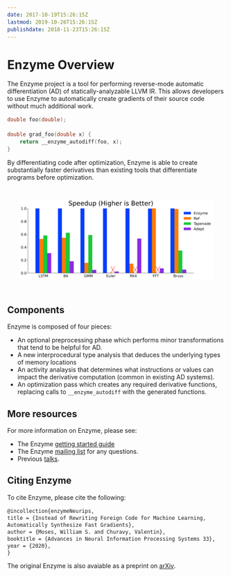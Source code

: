 ```yaml
---
date: 2017-10-19T15:26:15Z
lastmod: 2019-10-26T15:26:15Z
publishdate: 2018-11-23T15:26:15Z
---
```


# Enzyme Overview

The Enzyme project is a tool for performing reverse-mode automatic differentiation (AD) of statically-analyzable LLVM IR. This allows developers to use Enzyme to automatically create gradients of their source code without much additional work.

```c
double foo(double);

double grad_foo(double x) {
    return __enzyme_autodiff(foo, x);
}
```

By differentiating code after optimization, Enzyme is able to create substantially faster derivatives than existing tools that differentiate programs before optimization.

<div style="padding:2em">
<img src="/all_top.png" width="500" align=center>
</div>

## Components

Enzyme is composed of four pieces:

*   An optional preprocessing phase which performs minor transformations that tend to be helpful for AD.
*   A new interprocedural type analysis that deduces the underlying types of memory locations
*   An activity analaysis that determines what instructions or values can impact the derivative computation (common in existing AD systems).
*   An optimization pass which creates any required derivative functions, replacing calls to `__enzyme_autodiff` with the generated functions.

## More resources

For more information on Enzyme, please see:

*   The Enzyme [getting started guide](/getting_started/)
*   The Enzyme [mailing list](https://groups.google.com/d/forum/enzyme-dev) for any questions.
*   Previous [talks](/talks/).

## Citing Enzyme

To cite Enzyme, please cite the following:
```
@incollection{enzymeNeurips,
title = {Instead of Rewriting Foreign Code for Machine Learning, Automatically Synthesize Fast Gradients},
author = {Moses, William S. and Churavy, Valentin},
booktitle = {Advances in Neural Information Processing Systems 33},
year = {2020},
}
```

The original Enzyme is also avaiable as a preprint on [arXiv](https://arxiv.org/pdf/2010.01709.pdf).
